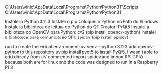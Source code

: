 C:\Users\vinic\AppData\Local\Programs\Python\Python311\Scripts
C:\Users\vinic\AppData\Local\Programs\Python\Python311

Instalei o Python 3.11.3
Instalei o pip
Coloquei o Python no Path do Windows
Instalei a biblioteca de leitura do Python do QT Creator: PyQt5
Instalei a biblioteca do OpenCV para Python: cv2 (pip install opencv-python)
Instalei a biblioteca para comunicação SPI: spidev (pip install spidev)

run to create the virtual environment: uv venv --python 3.11.3
add opencv-python to this repository
uv pip install pyqt5 to install PyQt5, I wasn't able to add directly from UV
commented import spidev and import RPi.GPIO, because both are for linux and the code was designed to run in a Raspberry PI 3